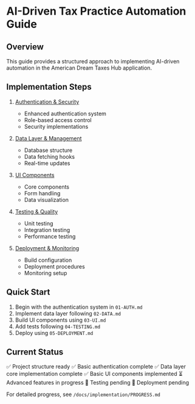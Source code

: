 # AI-Driven Tax Practice Automation Guide

## Overview
This guide provides a structured approach to implementing AI-driven automation in the American Dream Taxes Hub application.

## Implementation Steps

1. [Authentication & Security](./01-AUTH.md)
   - Enhanced authentication system
   - Role-based access control
   - Security implementations

2. [Data Layer & Management](./02-DATA.md)
   - Database structure
   - Data fetching hooks
   - Real-time updates

3. [UI Components](./03-UI.md)
   - Core components
   - Form handling
   - Data visualization

4. [Testing & Quality](./04-TESTING.md)
   - Unit testing
   - Integration testing
   - Performance testing

5. [Deployment & Monitoring](./05-DEPLOYMENT.md)
   - Build configuration
   - Deployment procedures
   - Monitoring setup

## Quick Start

1. Begin with the authentication system in `01-AUTH.md`
2. Implement data layer following `02-DATA.md`
3. Build UI components using `03-UI.md`
4. Add tests following `04-TESTING.md`
5. Deploy using `05-DEPLOYMENT.md`

## Current Status
✅ Project structure ready
✅ Basic authentication complete
✅ Data layer core implementation complete
✅ Basic UI components implemented
⏳ Advanced features in progress
🔲 Testing pending
🔲 Deployment pending

For detailed progress, see `/docs/implementation/PROGRESS.md`